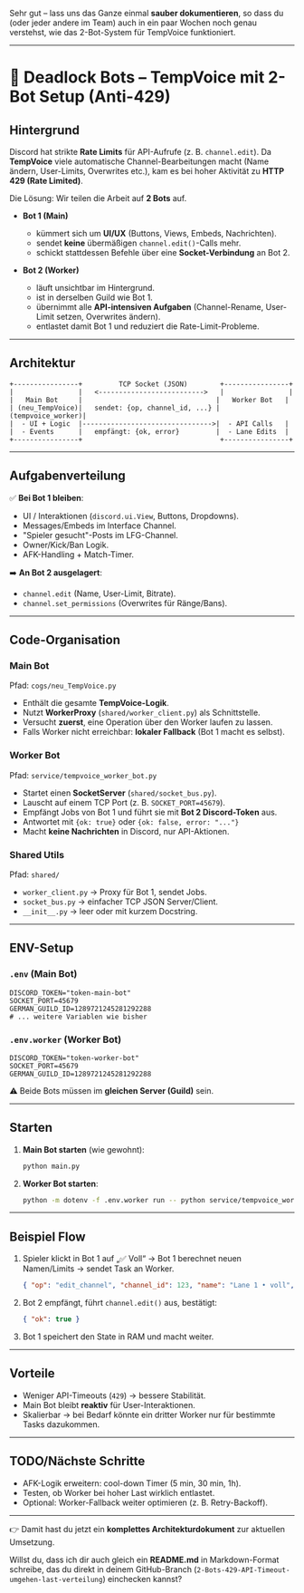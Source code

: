 Sehr gut – lass uns das Ganze einmal **sauber dokumentieren**, so dass du (oder jeder andere im Team) auch in ein paar Wochen noch genau verstehst, wie das 2-Bot-System für TempVoice funktioniert.

---

# 📘 Deadlock Bots – TempVoice mit 2-Bot Setup (Anti-429)

## Hintergrund

Discord hat strikte **Rate Limits** für API-Aufrufe (z. B. `channel.edit`).
Da **TempVoice** viele automatische Channel-Bearbeitungen macht (Name ändern, User-Limits, Overwrites etc.), kam es bei hoher Aktivität zu **HTTP 429 (Rate Limited)**.

Die Lösung:
Wir teilen die Arbeit auf **2 Bots** auf.

* **Bot 1 (Main)**

  * kümmert sich um **UI/UX** (Buttons, Views, Embeds, Nachrichten).
  * sendet **keine** übermäßigen `channel.edit()`-Calls mehr.
  * schickt stattdessen Befehle über eine **Socket-Verbindung** an Bot 2.

* **Bot 2 (Worker)**

  * läuft unsichtbar im Hintergrund.
  * ist in derselben Guild wie Bot 1.
  * übernimmt alle **API-intensiven Aufgaben** (Channel-Rename, User-Limit setzen, Overwrites ändern).
  * entlastet damit Bot 1 und reduziert die Rate-Limit-Probleme.

---

## Architektur

```
+----------------+         TCP Socket (JSON)        +----------------+
|                |   <-------------------------->   |                |
|   Main Bot     |                                 |   Worker Bot   |
| (neu_TempVoice)|   sendet: {op, channel_id, ...} | (tempvoice_worker)|
|  - UI + Logic  |-------------------------------->|  - API Calls   |
|  - Events      |   empfängt: {ok, error}         |  - Lane Edits  |
+----------------+                                  +----------------+
```

---

## Aufgabenverteilung

✅ **Bei Bot 1 bleiben**:

* UI / Interaktionen (`discord.ui.View`, Buttons, Dropdowns).
* Messages/Embeds im Interface Channel.
* "Spieler gesucht"-Posts im LFG-Channel.
* Owner/Kick/Ban Logik.
* AFK-Handling + Match-Timer.

➡️ **An Bot 2 ausgelagert**:

* `channel.edit` (Name, User-Limit, Bitrate).
* `channel.set_permissions` (Overwrites für Ränge/Bans).

---

## Code-Organisation

### Main Bot

Pfad: `cogs/neu_TempVoice.py`

* Enthält die gesamte **TempVoice-Logik**.
* Nutzt **WorkerProxy** (`shared/worker_client.py`) als Schnittstelle.
* Versucht **zuerst**, eine Operation über den Worker laufen zu lassen.
* Falls Worker nicht erreichbar: **lokaler Fallback** (Bot 1 macht es selbst).

### Worker Bot

Pfad: `service/tempvoice_worker_bot.py`

* Startet einen **SocketServer** (`shared/socket_bus.py`).
* Lauscht auf einem TCP Port (z. B. `SOCKET_PORT=45679`).
* Empfängt Jobs von Bot 1 und führt sie mit **Bot 2 Discord-Token** aus.
* Antwortet mit `{ok: true}` oder `{ok: false, error: "..."}`
* Macht **keine Nachrichten** in Discord, nur API-Aktionen.

### Shared Utils

Pfad: `shared/`

* `worker_client.py` → Proxy für Bot 1, sendet Jobs.
* `socket_bus.py` → einfacher TCP JSON Server/Client.
* `__init__.py` → leer oder mit kurzem Docstring.

---

## ENV-Setup

### `.env` (Main Bot)

```env
DISCORD_TOKEN="token-main-bot"
SOCKET_PORT=45679
GERMAN_GUILD_ID=1289721245281292288
# ... weitere Variablen wie bisher
```

### `.env.worker` (Worker Bot)

```env
DISCORD_TOKEN="token-worker-bot"
SOCKET_PORT=45679
GERMAN_GUILD_ID=1289721245281292288
```

⚠️ Beide Bots müssen im **gleichen Server (Guild)** sein.

---

## Starten

1. **Main Bot starten** (wie gewohnt):

   ```bash
   python main.py
   ```

2. **Worker Bot starten**:

   ```bash
   python -m dotenv -f .env.worker run -- python service/tempvoice_worker_bot.py
   ```

---

## Beispiel Flow

1. Spieler klickt in Bot 1 auf „✅ Voll“ →
   Bot 1 berechnet neuen Namen/Limits → sendet Task an Worker.

   ```json
   { "op": "edit_channel", "channel_id": 123, "name": "Lane 1 • voll", "user_limit": 6 }
   ```

2. Bot 2 empfängt, führt `channel.edit()` aus, bestätigt:

   ```json
   { "ok": true }
   ```

3. Bot 1 speichert den State in RAM und macht weiter.

---

## Vorteile

* Weniger API-Timeouts (`429`) → bessere Stabilität.
* Main Bot bleibt **reaktiv** für User-Interaktionen.
* Skalierbar → bei Bedarf könnte ein dritter Worker nur für bestimmte Tasks dazukommen.

---

## TODO/Nächste Schritte

* AFK-Logik erweitern: cool-down Timer (5 min, 30 min, 1h).
* Testen, ob Worker bei hoher Last wirklich entlastet.
* Optional: Worker-Fallback weiter optimieren (z. B. Retry-Backoff).

---

👉 Damit hast du jetzt ein **komplettes Architekturdokument** zur aktuellen Umsetzung.

Willst du, dass ich dir auch gleich ein **README.md** in Markdown-Format schreibe, das du direkt in deinem GitHub-Branch (`2-Bots-429-API-Timeout-umgehen-last-verteilung`) einchecken kannst?
